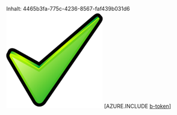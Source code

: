 Inhalt: 4465b3fa-775c-4236-8567-faf439b031d6![Bild](08f8ca3f-7d03-4e33-abf8-1df314702b3b.png)
[AZURE.INCLUDE [b-token](7ec42dc7-4909-4a17-b8a4-da06d3b79f89.md)]
